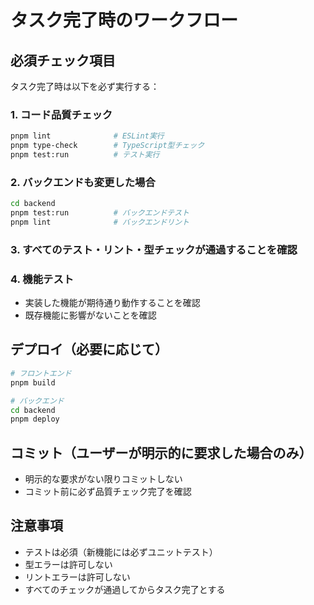 # タスク完了時のワークフロー

## 必須チェック項目
タスク完了時は以下を必ず実行する：

### 1. コード品質チェック
```bash
pnpm lint              # ESLint実行
pnpm type-check        # TypeScript型チェック
pnpm test:run          # テスト実行
```

### 2. バックエンドも変更した場合
```bash
cd backend
pnpm test:run          # バックエンドテスト
pnpm lint              # バックエンドリント
```

### 3. すべてのテスト・リント・型チェックが通過することを確認

### 4. 機能テスト
- 実装した機能が期待通り動作することを確認
- 既存機能に影響がないことを確認

## デプロイ（必要に応じて）
```bash
# フロントエンド
pnpm build

# バックエンド
cd backend
pnpm deploy
```

## コミット（ユーザーが明示的に要求した場合のみ）
- 明示的な要求がない限りコミットしない
- コミット前に必ず品質チェック完了を確認

## 注意事項
- テストは必須（新機能には必ずユニットテスト）
- 型エラーは許可しない
- リントエラーは許可しない
- すべてのチェックが通過してからタスク完了とする